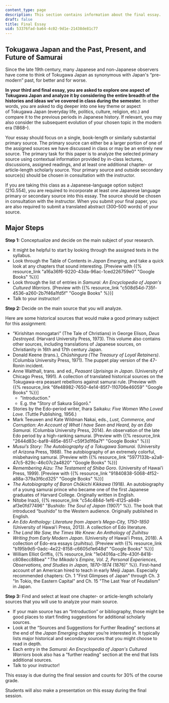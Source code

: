 ```yaml
---
content_type: page
description: This section contains information about the final essay.
draft: false
title: Final Essay
uid: 53376fad-ba64-4c02-9d1e-21438de81c77
---
```

## Tokugawa Japan and the Past, Present, and Future of Samurai

Since the late 19th century, many Japanese and non-Japanese observers have come to think of Tokugawa Japan as synonymous with Japan's “pre-modern” past, for better and for worse. 

**In your third and final essay, you are asked to explore one aspect of Tokugawa Japan and analyze it by considering the entire breadth of the histories and ideas we’ve covered in class during the semester.** In other words, you are asked to dig deeper into one key theme or aspect of Tokugawa Japan (everyday life, politics, culture, religion, etc.) and compare it to the previous periods in Japanese history. If relevant, you may also consider the subsequent evolution of your chosen topic in the modern era (1868–).

Your essay should focus on a single, book-length or similarly substantial primary source. The primary source can either be a larger portion of one of the assigned sources we have discussed in class or may be an entirely new source. The primary task for this paper is to analyze the selected primary source using contextual information provided by in-class lectures, discussions, assigned readings, and at least one additional chapter- or article-length scholarly source. Your primary source and outside secondary source(s) should be chosen in consultation with the instructor.

If you are taking this class as a Japanese-language option subject (21G.554), you are required to incorporate at least one Japanese language primary or secondary source into this essay. The source should be chosen in consultation with the instructor. When you submit your final paper, you are also required to submit a translated abstract (300–500 words) of your source.

## Major Steps

**Step 1:** Conceptualize and decide on the main subject of your research.

- It might be helpful to start by looking through the assigned texts in the syllabus. 
- Look through the Table of Contents in *Japan Emerging,* and take a quick look at any chapters that sound interesting. \[Preview with {{% resource_link "a16a36f6-9220-43da-96ac-1ced226759e0" "Google Books" %}}\]
- Look through the list of entries in *Samurai: An Encyclopedia of Japan's Cultured Warriors*. \[Preview with {{% resource_link "c508d54d-735f-4536-a260-2b7f46a1fd5f" "Google Books" %}}\]
- Talk to your instructor!

**Step 2:** Decide on the main source that you will analyze.

Here are some historical sources that would make a good primary subject for this assignment:

- “Kirishitan monogatari” (The Tale of Christians) in George Elison, *Deus Destroyed*. (Harvard University Press, 1973). This volume also contains other sources, including translations of Japanese sources, on Christianity in 16th and 17th century Japan. 
- Donald Keene (trans.), *Chūshingura (The Treasury of Loyal Retainers)*. (Columbia University Press, 1971). The puppet play version of the 47-Ronin incident.
- Anne Walthall, trans. and ed., *Peasant Uprisings in Japan*. (University of Chicago Press, 1991). A collection of translated historical sources on the Tokugawa-era peasant rebellions against samurai rule. \[Preview with {{% resource_link "6fe48982-7650-4e14-85f7-110706e46059" "Google Books" %}}\] 
    - "Introduction."
    - E.g. the "Story of Sakura Sōgorō."
- Stories by the Edo-period writer, Ihara Saikaku: *Five Women Who Loved Love*. (Tuttle Publishing, 1956.)
- Mark Teeuwen and Kate Wildman Nakai, eds., *Lust, Commerce, and Corruption: An Account of What I have Seen and Heard, by an Edo Samurai.* (Columbia University Press, 2014). An observation of the late Edo period by a high-ranking samurai. \[Preview with {{% resource_link "2644d83c-baf8-485e-8517-c59f3d1f6a7f" "Google Books" %}}\] 
- *Musui’s Story: The Autobiography of a Tokugawa Samurai.* (University of Arizona Press, 1988). The autobiography of an extremely colorful, misbehaving samurai. \[Preview with {{% resource_link "5977133b-a2a8-47c5-829c-46c07c2a4820" "Google Books" %}}\]
- *Remembering Aizu: The Testament of Shiba Goro*. (University of Hawai’i Press, 1999). \[Preview with {{% resource_link "91840838-5068-4f52-a88a-379a3f6cd325" "Google Books" %}}\]
- *The Autobiography of Baron Chōkichi Kikkawa* (1918). An autobiography of a young samurai prince who became one of the first Japanese graduates of Harvard College. Originally written in English.
- Nitobe Inazō, {{% resource_link "c54c484d-1ef6-4125-a948-af3e0fd77496" "*Bushido: The Soul of Japan* (1907)" %}}. The book that introduced “bushido” to the Western audience. Originally published in English. 
- *An Edo Anthology: Literature from Japan’s Mega-City, 1750–1850* (University of Hawai’i Press, 2013). A collection of Edo literature.
- *The Land We Saw, the Times We Knew: An Anthology of Zuihitsu Writing from Early Modern Japan*. (University of Hawai'i Press, 2018). A collection of Edo-era essays (*zuihitsu*). \[Preview with {{% resource_link "b195b9d5-0adc-4e22-8158-c6605d1e648d" "Google Books" %}}\]
- William Elliot Griffis, {{% resource_link "1e04016a-c3fe-430f-8418-c808ecc88bea" "*The Mikado's Empire, Vol. 2, Personal Experiences, Observations, and Studies in Japan, 1870–1874* (1876)" %}}. First-hand account of an American hired to teach in early Meiji Japan. Especially recommended chapters: Ch. 1 "First Glimpses of Japan" through Ch. 3 "In Tokio, the Eastern Capital" and Ch. 15 "The Last Year of Feudalism" in Japan. 

**Step 3:** Find and select at least one chapter- or article-length scholarly sources that you will use to analyze your main source.

- If your main source has an “Introduction” or bibliography, those might be good places to start finding suggestions for additional scholarly sources.
- Look at the “Sources and Suggestions for Further Reading” sections at the end of the *Japan Emerging* chapter you’re interested in. It typically lists major historical and secondary sources that you might choose to read in depth.
- Each entry in the *Samurai: An Encyclopedia of Japan's Cultured Warriors* book also has a “further reading” section at the end that lists additional sources.
- Talk to your instructor! 

This essay is due during the final session and counts for 30% of the course grade. 

Students will also make a presentation on this essay during the final session.